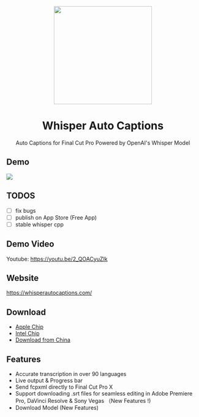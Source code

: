 <p align="center">
    <img height="256" src="https://github.com/shaishaicookie/fcpx-auto-captions/blob/main/Whisper%20Auto%20Captions/Assets.xcassets/AppIcon.appiconset/1024.png" />
</p>
<h1 align="center">Whisper Auto Captions</h1>
<p align="center">Auto Captions for Final Cut Pro Powered by OpenAI's Whisper Model</p>

## Demo 
<img src="demo.gif">


## TODOS
- [ ] fix bugs
- [ ] publish on App Store (Free App)
- [ ] stable whisper cpp

## Demo Video
Youtube: [https://youtu.be/2_QOACyuZIk
](https://youtu.be/n1qMG87aJcw)
## Website
https://whisperautocaptions.com/


## Download
* [Apple Chip](https://drive.google.com/file/d/1RGnyiPTWGtHn8hSHElsB72gZtx9nSAXQ/view?usp=sharing)
* [Intel Chip](https://drive.google.com/file/d/1AgU3_XNimv1Z_pE5VeFYyhG9O_eFaina/view?usp=sharing) 
* [Download from China](https://vu3mopq3x8.feishu.cn/docx/Go9IdrSkpochcoxpgHfcl7nhn2d)

## Features
* Accurate transcription in over 90 languages
* Live output & Progress bar
* Send fcpxml directly to Final Cut Pro X
* Support downloading .srt files for seamless editing in Adobe Premiere Pro, DaVinci Resolve & Sony Vegas （New Features !)
* Download Model (New Features)








